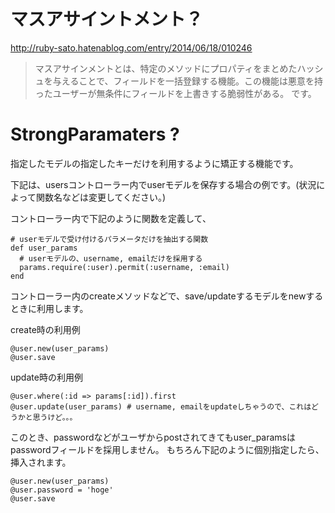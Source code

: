 


# マスアサイントメント？

http://ruby-sato.hatenablog.com/entry/2014/06/18/010246
> マスアサインメントとは、特定のメソッドにプロパティをまとめたハッシュを与えることで、フィールドを一括登録する機能。この機能は悪意を持ったユーザーが無条件にフィールドを上書きする脆弱性がある。
です。

# StrongParamaters ? 

指定したモデルの指定したキーだけを利用するように矯正する機能です。

下記は、usersコントローラー内でuserモデルを保存する場合の例です。(状況によって関数名などは変更してください。)

コントローラー内で下記のように関数を定義して、
```
# userモデルで受け付けるパラメータだけを抽出する関数
def user_params
  # userモデルの、username, emailだけを採用する
  params.require(:user).permit(:username, :email)
end
```

コントローラー内のcreateメソッドなどで、save/updateするモデルをnewするときに利用します。

create時の利用例
```
@user.new(user_params)
@user.save
```
update時の利用例
```
@user.where(:id => params[:id]).first
@user.update(user_params) # username, emailをupdateしちゃうので、これはどうかと思うけど。。。
```


このとき、passwordなどがユーザからpostされてきてもuser_paramsはpasswordフィールドを採用しません。
もちろん下記のように個別指定したら、挿入されます。

```
@user.new(user_params)
@user.password = 'hoge'
@user.save
 ```

 
